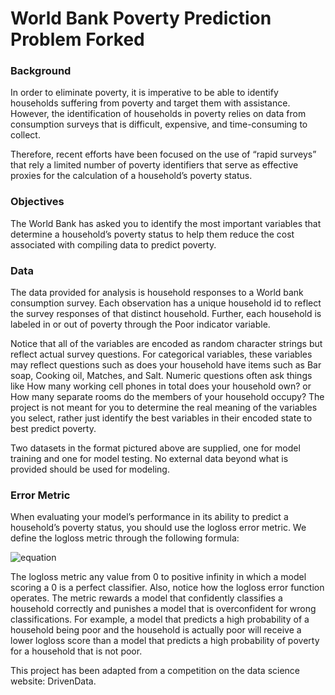 # World Bank Poverty Prediction Problem Forked
### Background
In order to eliminate poverty, it is imperative to be able to identify households suffering from poverty and target them with assistance. However, the identification of households in poverty relies on data from consumption surveys that is difficult, expensive, and time-consuming to collect.

Therefore, recent efforts have been focused on the use of “rapid surveys” that rely a limited number of poverty identifiers that serve as effective proxies for the calculation of a household’s poverty status.

### Objectives
The World Bank has asked you to identify the most important variables that determine a household’s poverty status to help them reduce the cost associated with compiling data to predict poverty.
### Data
The data provided for analysis is household responses to a World bank consumption survey. Each observation has a unique household id to reflect the survey responses of that distinct household. Further, each household is labeled in or out of poverty through the Poor indicator variable. 

Notice that all of the variables are encoded as random character strings but reflect actual survey questions. For categorical variables, these variables may reflect questions such as does your household have items such as Bar soap, Cooking oil, Matches, and Salt. Numeric questions often ask things like How many working cell phones in total does your household own? or How many separate rooms do the members of your household occupy? The project is not meant for you to determine the real meaning of the variables you select, rather just identify the best variables in their encoded state to best predict poverty.

Two datasets in the format pictured above are supplied, one for model training and one for model testing. No external data beyond what is provided should be used for modeling.
### Error Metric
When evaluating your model’s performance in its ability to predict a household’s poverty status, you should use the logloss error metric. We define the logloss metric through the following formula:

![equation](https://latex.codecogs.com/gif.latex?\fn_cm&space;\frac{1}{N}\sum^{N}_{i=1}[y_ilog(\hat{y}_i)&plus;(1-y_i)log(1-\hat{y}_i)])

The logloss metric any value from 0 to positive infinity in which a model scoring a 0 is a perfect classifier. Also, notice how the logloss error function operates. The metric rewards a model that confidently classifies a household correctly and punishes a model that is overconfident for wrong classifications. For example, a model that predicts a high probability of a household being poor and the household is actually poor will receive a lower logloss score than a model that predicts a high probability of poverty for a household that is not poor.

This project has been adapted from a competition on the data science website: DrivenData.
